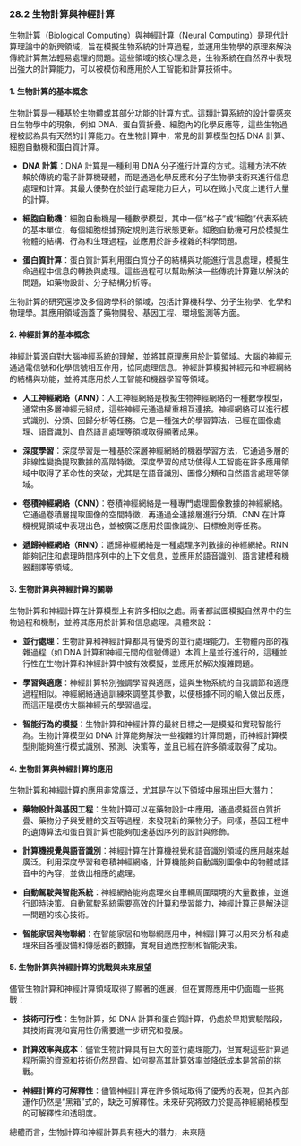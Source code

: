 ### **28.2 生物計算與神經計算**

生物計算（Biological Computing）與神經計算（Neural Computing）是現代計算理論中的新興領域，旨在模擬生物系統的計算過程，並運用生物學的原理來解決傳統計算無法輕易處理的問題。這些領域的核心理念是，生物系統在自然界中表現出強大的計算能力，可以被模仿和應用於人工智能和計算技術中。

#### **1. 生物計算的基本概念**

生物計算是一種基於生物體或其部分功能的計算方式。這類計算系統的設計靈感來自生物學中的現象，例如 DNA、蛋白質折疊、細胞內的化學反應等，這些生物過程被認為具有天然的計算能力。在生物計算中，常見的計算模型包括 DNA 計算、細胞自動機和蛋白質計算。

- **DNA 計算**：DNA 計算是一種利用 DNA 分子進行計算的方式。這種方法不依賴於傳統的電子計算機硬體，而是通過化學反應和分子生物學技術來進行信息處理和計算。其最大優勢在於並行處理能力巨大，可以在微小尺度上進行大量的計算。
  
- **細胞自動機**：細胞自動機是一種數學模型，其中一個“格子”或“細胞”代表系統的基本單位，每個細胞根據預定規則進行狀態更新。細胞自動機可用於模擬生物體的結構、行為和生理過程，並應用於許多複雜的科學問題。

- **蛋白質計算**：蛋白質計算利用蛋白質分子的結構與功能進行信息處理，模擬生命過程中信息的轉換與處理。這些過程可以幫助解決一些傳統計算難以解決的問題，如藥物設計、分子結構分析等。

生物計算的研究還涉及多個跨學科的領域，包括計算機科學、分子生物學、化學和物理學。其應用領域涵蓋了藥物開發、基因工程、環境監測等方面。

#### **2. 神經計算的基本概念**

神經計算源自對大腦神經系統的理解，並將其原理應用於計算領域。大腦的神經元通過電信號和化學信號相互作用，協同處理信息。神經計算模擬神經元和神經網絡的結構與功能，並將其應用於人工智能和機器學習等領域。

- **人工神經網絡（ANN）**：人工神經網絡是模擬生物神經網絡的一種數學模型，通常由多層神經元組成，這些神經元通過權重相互連接。神經網絡可以進行模式識別、分類、回歸分析等任務。它是一種強大的學習算法，已經在圖像處理、語音識別、自然語言處理等領域取得顯著成果。

- **深度學習**：深度學習是一種基於深層神經網絡的機器學習方法，它通過多層的非線性變換提取數據的高階特徵。深度學習的成功使得人工智能在許多應用領域中取得了革命性的突破，尤其是在語音識別、圖像分類和自然語言處理等領域。

- **卷積神經網絡（CNN）**：卷積神經網絡是一種專門處理圖像數據的神經網絡。它通過卷積層提取圖像的空間特徵，再通過全連接層進行分類。CNN 在計算機視覺領域中表現出色，並被廣泛應用於圖像識別、目標檢測等任務。

- **遞歸神經網絡（RNN）**：遞歸神經網絡是一種處理序列數據的神經網絡。RNN 能夠記住和處理時間序列中的上下文信息，並應用於語音識別、語言建模和機器翻譯等領域。

#### **3. 生物計算與神經計算的關聯**

生物計算和神經計算在計算模型上有許多相似之處。兩者都試圖模擬自然界中的生物過程和機制，並將其應用於計算和信息處理。具體來說：

- **並行處理**：生物計算和神經計算都具有優秀的並行處理能力。生物體內部的複雜過程（如 DNA 計算和神經元間的信號傳遞）本質上是並行進行的，這種並行性在生物計算和神經計算中被有效模擬，並應用於解決複雜問題。

- **學習與適應**：神經計算特別強調學習與適應，這與生物系統的自我調節和適應過程相似。神經網絡通過訓練來調整其參數，以便根據不同的輸入做出反應，而這正是模仿大腦神經元的學習過程。

- **智能行為的模擬**：生物計算和神經計算的最終目標之一是模擬和實現智能行為。生物計算模型如 DNA 計算能夠解決一些複雜的計算問題，而神經計算模型則能夠進行模式識別、預測、決策等，並且已經在許多領域取得了成功。

#### **4. 生物計算與神經計算的應用**

生物計算和神經計算的應用非常廣泛，尤其是在以下領域中展現出巨大潛力：

- **藥物設計與基因工程**：生物計算可以在藥物設計中應用，通過模擬蛋白質折疊、藥物分子與受體的交互等過程，來發現新的藥物分子。同樣，基因工程中的遺傳算法和蛋白質計算也能夠加速基因序列的設計與修飾。

- **計算機視覺與語音識別**：神經計算在計算機視覺和語音識別領域的應用越來越廣泛。利用深度學習和卷積神經網絡，計算機能夠自動識別圖像中的物體或語音中的內容，並做出相應的處理。

- **自動駕駛與智能系統**：神經網絡能夠處理來自車輛周圍環境的大量數據，並進行即時決策。自動駕駛系統需要高效的計算和學習能力，神經計算正是解決這一問題的核心技術。

- **智能家居與物聯網**：在智能家居和物聯網應用中，神經計算可以用來分析和處理來自各種設備和傳感器的數據，實現自適應控制和智能決策。

#### **5. 生物計算與神經計算的挑戰與未來展望**

儘管生物計算和神經計算領域取得了顯著的進展，但在實際應用中仍面臨一些挑戰：

- **技術可行性**：生物計算，如 DNA 計算和蛋白質計算，仍處於早期實驗階段，其技術實現和實用性仍需要進一步研究和發展。
  
- **計算效率與成本**：儘管生物計算具有巨大的並行處理能力，但實現這些計算過程所需的資源和技術仍然昂貴。如何提高其計算效率並降低成本是當前的挑戰。

- **神經計算的可解釋性**：儘管神經計算在許多領域取得了優秀的表現，但其內部運作仍然是“黑箱”式的，缺乏可解釋性。未來研究將致力於提高神經網絡模型的可解釋性和透明度。

總體而言，生物計算和神經計算具有極大的潛力，未來隨